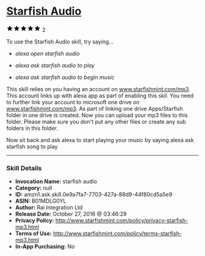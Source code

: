# [Starfish Audio](http://alexa.amazon.com/#skills/amzn1.ask.skill.0e9a7fa7-7703-427a-88d9-44f80cd5a5e9)
![5 stars](../../images/ic_star_black_18dp_1x.png)![5 stars](../../images/ic_star_black_18dp_1x.png)![5 stars](../../images/ic_star_black_18dp_1x.png)![5 stars](../../images/ic_star_black_18dp_1x.png)![5 stars](../../images/ic_star_black_18dp_1x.png) 2

To use the Starfish Audio skill, try saying...

* *alexa open starfish audio*

* *alexa ask starfish audio to play*

* *alexa ask starfish audio to begin music*

This skill relies on you having an account on www.starfishmint.com/mp3. This account links up with alexa app as part of enabling this skil. You need to further link your account to microsoft one drive on www.starfishmint.com/mp3. As part of linking one drive Apps/Starfish folder in one drive is created. Now you can upload your mp3 files to this folder. Please make sure you don't put any other files or create any sub folders in this folder.

Now sit back and ask alexa to start playing your music by saying alexa ask starfish song to play

***

### Skill Details

* **Invocation Name:** starfish audio
* **Category:** null
* **ID:** amzn1.ask.skill.0e9a7fa7-7703-427a-88d9-44f80cd5a5e9
* **ASIN:** B01MDLG0YL
* **Author:** Rai Integration Ltd
* **Release Date:** October 27, 2016 @ 03:46:29
* **Privacy Policy:** http://www.starfishmint.com/policy/privacy-starfish-mp3.html
* **Terms of Use:** http://www.starfishmint.com/policy/terms-starfish-mp3.html
* **In-App Purchasing:** No

